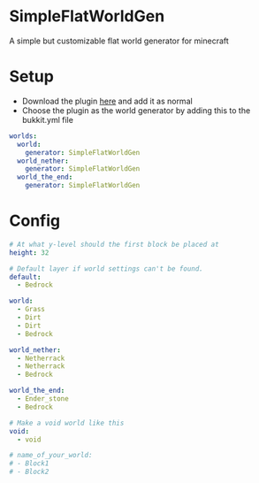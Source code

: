 # SimpleFlatWorldGen
A simple but customizable flat world generator for minecraft

# Setup
- Download the plugin [here](https://github.com/PenT1x/SimpleFlatWorldGen/releases/latest) and add it as normal
- Choose the plugin as the world generator by adding this to the bukkit.yml file
```yml
worlds:
  world:
    generator: SimpleFlatWorldGen
  world_nether:
    generator: SimpleFlatWorldGen
  world_the_end:
    generator: SimpleFlatWorldGen
```

# Config
```yml
# At what y-level should the first block be placed at
height: 32

# Default layer if world settings can't be found.
default:
  - Bedrock

world:
  - Grass
  - Dirt
  - Dirt
  - Bedrock

world_nether:
  - Netherrack
  - Netherrack
  - Bedrock

world_the_end:
  - Ender_stone
  - Bedrock

# Make a void world like this
void:
  - void

# name_of_your_world:
# - Block1
# - Block2
```
